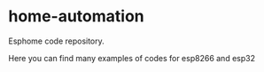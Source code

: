 # home-automation
Esphome code repository.

Here you can find many examples of codes for esp8266 and esp32
